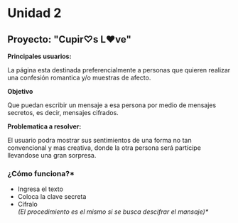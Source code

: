 <h1>Unidad 2</h1>
<h2>Proyecto: "Cupir♡s L♥️ve"</h2>
<div>
<p><b>Principales usuarios:</b></p>
<p>La página esta destinada preferencialmente a personas que quieren realizar una confesión romantica y/o muestras de afecto.</p>
<p><b>Objetivo</b></p>
<p>Que puedan escribir un mensaje a esa persona por medio de mensajes secretos, es decir, mensajes cifrados.</p>
<p><b>Problematica a resolver:<p></b>
<p>El usuario podra mostrar sus sentimientos de una forma no tan convencional y mas creativa, donde la otra persona será partícipe llevandose una gran sorpresa.</p>
</div>
<div>
<h3>¿Cómo funciona?*</h3>
<ul>
<li>Ingresa el texto</li>
<li>Coloca la clave secreta</li>
<li>Cifralo</li>
<i>(El procedimiento es el mismo si se busca descifrar el mansaje)*</i>
</ul>
</div>
